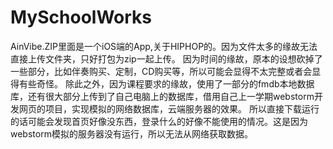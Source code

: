 # MySchoolWorks

AinVibe.ZIP里面是一个iOS端的App,关于HIPHOP的。因为文件太多的缘故无法直接上传文件夹，只好打包为zip一起上传。
因为时间的缘故，原本的设想砍掉了一些部分，比如伴奏购买、定制，CD购买等，所以可能会显得不太完整或者会显得有些奇怪。
除此之外，因为课程要求的缘故，使用了一部分的fmdb本地数据库，还有很大部分上传到了自己电脑上的数据库，借用自己上一学期webstorm开发网页的项目，实现模拟的网络数据库，云端服务器的效果。
所以直接下载运行的话可能会发现首页好像没东西，登录什么的好像不能使用的情况。这是因为webstorm模拟的服务器没有运行，所以无法从网络获取数据。
